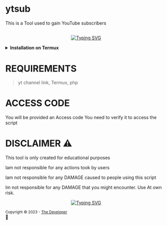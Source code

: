 # ytsub
This is a Tool used to gain YouTube subscribers 
  
 ## <!-- Typing SVG --> 
 <p align="center"> 
     <a href="https://github.com/47hxl-53r"> 
         <img 
 src="https://readme-typing-svg.herokuapp.com/?size=35&width=800&lines=YouTube+free+subscribers+by+the+developer" 
             alt="Typing SVG" 
         /> 
     </a> 
 </p> 
  
 <!-- Installation via Termux --> 
 <b><details><summary>Installation on Termux</summary></b> 
 ```bash 
# pkg install php 
# git clone https://github.com/thedeveloper03/ytsub
# cd ytsub 
# php dev.php URL YOUTUBE
 ``` 
 </details> 
  
  # REQUIREMENTS 
 > yt channel link, Termux, php
 
 # ACCESS CODE 
 You will be provided an Access code 
 You need to verify it to access the script 
  
 # DISCLAIMER ⚠️ 
 This tool is only created for educational purposes 
  
 Iam not responsible for any actions took by users 
  
 Iam not responsible for any DAMAGE caused to people using this script 
  
 Im not responsible for any DAMAGE that you might encounter. Use At own risk. 
 
 <p align="center"> 
     <a href="https://github.com/47hxl-53r"> 
         <img 
 src="https://readme-typing-svg.herokuapp.com/?size=35&width=800&lines=YouTube+free+subscribers+by+the+developer" 
             alt="Typing SVG" 
         /> 
     </a> 
 </p> 
 </div>
  <sub>Copyright © 2023 - <a href="https://github.com/thedeveloper03">The Developer</sub></a> 
     </div> 
     <br/> 
     💖 
 </div>

